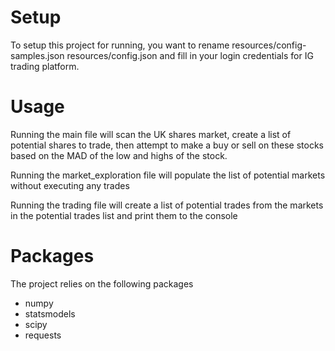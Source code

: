 # Setup
To setup this project for running, you want to rename resources/config-samples.json 
resources/config.json and fill in your login credentials for IG trading platform.

# Usage
Running the main file will scan the UK shares market, create a list of potential shares
to trade, then attempt to make a buy or sell on these stocks based on the MAD of the 
low and highs of the stock.

Running the market_exploration file will populate the list of potential markets without 
executing any trades

Running the trading file will create a list of potential trades from the markets in the
potential trades list and print them to the console

# Packages
The project relies on the following packages
 - numpy
 - statsmodels
 - scipy
 - requests